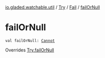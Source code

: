 [io.gladed.watchable.util](../../index.md) / [Try](../index.md) / [Fail](index.md) / [failOrNull](./fail-or-null.md)

# failOrNull

`val failOrNull: `[`Cannot`](../../-cannot/index.md)

Overrides [Try.failOrNull](../fail-or-null.md)

